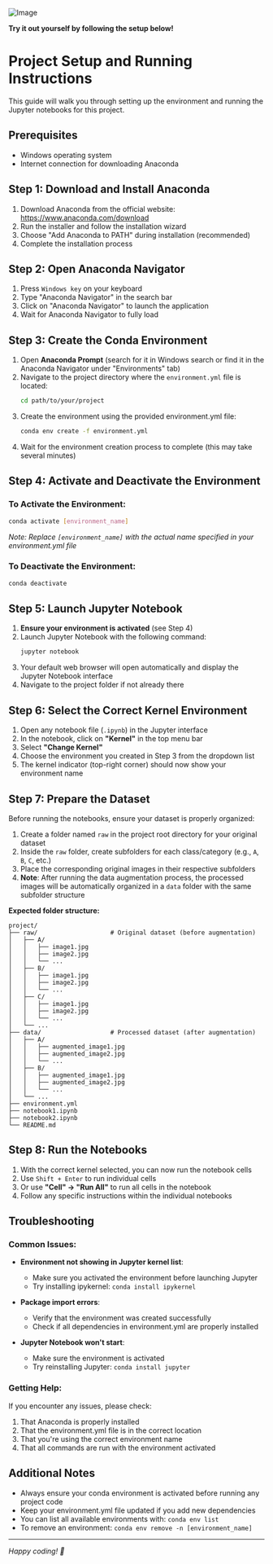 ![Image](https://github.com/user-attachments/assets/d0954c57-e802-45ab-942b-281d2f4746c5)

**Try it out yourself by following the setup below!**

# Project Setup and Running Instructions

This guide will walk you through setting up the environment and running the Jupyter notebooks for this project.

## Prerequisites

-   Windows operating system
-   Internet connection for downloading Anaconda

## Step 1: Download and Install Anaconda

1. Download Anaconda from the official website: https://www.anaconda.com/download
2. Run the installer and follow the installation wizard
3. Choose "Add Anaconda to PATH" during installation (recommended)
4. Complete the installation process

## Step 2: Open Anaconda Navigator

1. Press `Windows key` on your keyboard
2. Type "Anaconda Navigator" in the search bar
3. Click on "Anaconda Navigator" to launch the application
4. Wait for Anaconda Navigator to fully load

## Step 3: Create the Conda Environment

1. Open **Anaconda Prompt** (search for it in Windows search or find it in the Anaconda Navigator under "Environments" tab)
2. Navigate to the project directory where the `environment.yml` file is located:
    ```bash
    cd path/to/your/project
    ```
3. Create the environment using the provided environment.yml file:
    ```bash
    conda env create -f environment.yml
    ```
4. Wait for the environment creation process to complete (this may take several minutes)

## Step 4: Activate and Deactivate the Environment

### To Activate the Environment:

```bash
conda activate [environment_name]
```

_Note: Replace `[environment_name]` with the actual name specified in your environment.yml file_

### To Deactivate the Environment:

```bash
conda deactivate
```

## Step 5: Launch Jupyter Notebook

1. **Ensure your environment is activated** (see Step 4)
2. Launch Jupyter Notebook with the following command:
    ```bash
    jupyter notebook
    ```
3. Your default web browser will open automatically and display the Jupyter Notebook interface
4. Navigate to the project folder if not already there

## Step 6: Select the Correct Kernel Environment

1. Open any notebook file (`.ipynb`) in the Jupyter interface
2. In the notebook, click on **"Kernel"** in the top menu bar
3. Select **"Change Kernel"**
4. Choose the environment you created in Step 3 from the dropdown list
5. The kernel indicator (top-right corner) should now show your environment name

## Step 7: Prepare the Dataset

Before running the notebooks, ensure your dataset is properly organized:

1. Create a folder named `raw` in the project root directory for your original dataset
2. Inside the `raw` folder, create subfolders for each class/category (e.g., `A`, `B`, `C`, etc.)
3. Place the corresponding original images in their respective subfolders
4. **Note**: After running the data augmentation process, the processed images will be automatically organized in a `data` folder with the same subfolder structure

**Expected folder structure:**

```
project/
├── raw/                    # Original dataset (before augmentation)
│   ├── A/
│   │   ├── image1.jpg
│   │   ├── image2.jpg
│   │   └── ...
│   ├── B/
│   │   ├── image1.jpg
│   │   ├── image2.jpg
│   │   └── ...
│   ├── C/
│   │   ├── image1.jpg
│   │   ├── image2.jpg
│   │   └── ...
│   └── ...
├── data/                   # Processed dataset (after augmentation)
│   ├── A/
│   │   ├── augmented_image1.jpg
│   │   ├── augmented_image2.jpg
│   │   └── ...
│   ├── B/
│   │   ├── augmented_image1.jpg
│   │   ├── augmented_image2.jpg
│   │   └── ...
│   └── ...
├── environment.yml
├── notebook1.ipynb
├── notebook2.ipynb
└── README.md
```

## Step 8: Run the Notebooks

1. With the correct kernel selected, you can now run the notebook cells
2. Use `Shift + Enter` to run individual cells
3. Or use **"Cell" → "Run All"** to run all cells in the notebook
4. Follow any specific instructions within the individual notebooks

## Troubleshooting

### Common Issues:

-   **Environment not showing in Jupyter kernel list**:

    -   Make sure you activated the environment before launching Jupyter
    -   Try installing ipykernel: `conda install ipykernel`

-   **Package import errors**:

    -   Verify that the environment was created successfully
    -   Check if all dependencies in environment.yml are properly installed

-   **Jupyter Notebook won't start**:
    -   Make sure the environment is activated
    -   Try reinstalling Jupyter: `conda install jupyter`

### Getting Help:

If you encounter any issues, please check:

1. That Anaconda is properly installed
2. That the environment.yml file is in the correct location
3. That you're using the correct environment name
4. That all commands are run with the environment activated

## Additional Notes

-   Always ensure your conda environment is activated before running any project code
-   Keep your environment.yml file updated if you add new dependencies
-   You can list all available environments with: `conda env list`
-   To remove an environment: `conda env remove -n [environment_name]`

---

_Happy coding! 🚀_

